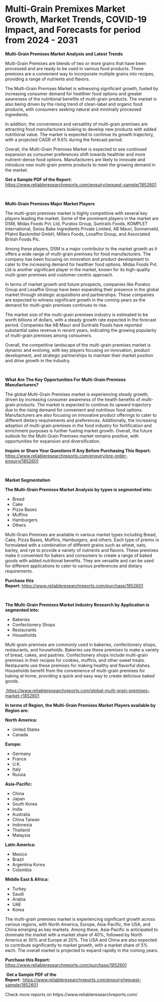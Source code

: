 <p><h1>Multi-Grain Premixes Market Growth, Market Trends, COVID-19 Impact, and Forecasts for period from 2024 - 2031</h1></p><p><strong>Multi-Grain Premixes Market Analysis and Latest Trends</strong></p>
<p><p>Multi-Grain Premixes are blends of two or more grains that have been processed and are ready to be used in various food products. These premixes are a convenient way to incorporate multiple grains into recipes, providing a range of nutrients and flavors.</p><p>The Multi-Grain Premixes Market is witnessing significant growth, fueled by increasing consumer demand for healthier food options and greater awareness of the nutritional benefits of multi-grain products. The market is also being driven by the rising trend of clean-label and organic food products, with consumers seeking natural and minimally processed ingredients.</p><p>In addition, the convenience and versatility of multi-grain premixes are attracting food manufacturers looking to develop new products with added nutritional value. The market is expected to continue its growth trajectory, with a projected CAGR of 9.6% during the forecast period.</p><p>Overall, the Multi-Grain Premixes Market is expected to see continued expansion as consumer preferences shift towards healthier and more nutrient-dense food options. Manufacturers are likely to innovate and introduce new multi-grain premix products to meet the growing demand in the market.</p></p>
<p><strong>Get a Sample PDF of the Report:&nbsp;</strong> <a href="https://www.reliableresearchreports.com/enquiry/request-sample/1852601">https://www.reliableresearchreports.com/enquiry/request-sample/1852601</a></p>
<p>&nbsp;</p>
<p><strong>Multi-Grain Premixes Major Market Players</strong></p>
<p><p>The multi-grain premixes market is highly competitive with several key players leading the market. Some of the prominent players in the market are DSM, Midas Foods Pvt. Ltd, Puratos Group, Suntrails Foods, KOMPLET International, Swiss Bake Ingredients Private Limited, AB Mauri, Sonnenveld, Pfahnl Backmittel GmbH, Millers Foods, Lesaffre Group, and Associated British Foods Plc.</p><p>Among these players, DSM is a major contributor to the market growth as it offers a wide range of multi-grain premixes for food manufacturers. The company has been focusing on innovation and product development to cater to the increasing demand for healthier food options. Midas Foods Pvt. Ltd is another significant player in the market, known for its high-quality multi-grain premixes and customer-centric approach.</p><p>In terms of market growth and future prospects, companies like Puratos Group and Lesaffre Group have been expanding their presence in the global market through strategic acquisitions and partnerships. These companies are expected to witness significant growth in the coming years as the demand for multi-grain premixes continues to rise.</p><p>The market size of the multi-grain premixes industry is estimated to be worth billions of dollars, with a steady growth rate expected in the forecast period. Companies like AB Mauri and Suntrails Foods have reported substantial sales revenue in recent years, indicating the growing popularity of multi-grain premixes among consumers.</p><p>Overall, the competitive landscape of the multi-grain premixes market is dynamic and evolving, with key players focusing on innovation, product development, and strategic partnerships to maintain their market position and drive growth in the industry.</p></p>
<p>&nbsp;</p>
<p><strong>What Are The Key Opportunities For Multi-Grain Premixes Manufacturers?</strong></p>
<p><p>The global Multi-Grain Premixes market is experiencing steady growth, driven by increasing consumer awareness of the health benefits of multi-grain products. The market is expected to continue its upward trajectory due to the rising demand for convenient and nutritious food options. Manufacturers are also focusing on innovative product offerings to cater to different dietary requirements and preferences. Additionally, the increasing adoption of multi-grain premixes in the food industry for fortification and enrichment purposes is further fueling market growth. Overall, the future outlook for the Multi-Grain Premixes market remains positive, with opportunities for expansion and diversification.</p></p>
<p><strong>Inquire or Share Your Questions If Any Before Purchasing This Report:</strong> <a href="https://www.reliableresearchreports.com/enquiry/pre-order-enquiry/1852601">https://www.reliableresearchreports.com/enquiry/pre-order-enquiry/1852601</a></p>
<p>&nbsp;</p>
<p><strong>Market Segmentation</strong></p>
<p><strong>The Multi-Grain Premixes Market Analysis by types is segmented into:</strong></p>
<p><ul><li>Bread</li><li>Cake</li><li>Pizza Bases</li><li>Muffins</li><li>Hamburgers</li><li>Others</li></ul></p>
<p><p>Multi-Grain Premixes are available in various market types including Bread, Cake, Pizza Bases, Muffins, Hamburgers, and others. Each type of premix is formulated with a combination of different grains such as wheat, oats, barley, and rye to provide a variety of nutrients and flavors. These premixes make it convenient for bakers and consumers to create a range of baked goods with added nutritional benefits. They are versatile and can be used for different applications to cater to various preferences and dietary requirements.</p></p>
<p><strong>Purchase this Report:&nbsp;</strong><a href="https://www.reliableresearchreports.com/purchase/1852601">https://www.reliableresearchreports.com/purchase/1852601</a></p>
<p>&nbsp;</p>
<p><strong>The Multi-Grain Premixes Market Industry Research by Application is segmented into:</strong></p>
<p><ul><li>Bakeries</li><li>Confectionery Shops</li><li>Restaurants</li><li>Households</li></ul></p>
<p><p>Multi-grain premixes are commonly used in bakeries, confectionery shops, restaurants, and households. Bakeries use these premixes to make a variety of bread, cakes, and pastries. Confectionery shops include multi-grain premixes in their recipes for cookies, muffins, and other sweet treats. Restaurants use these premixes for making healthy and flavorful dishes. Households benefit from the convenience of multi-grain premixes for baking at home, providing a quick and easy way to create delicious baked goods.</p></p>
<p><a href="https://www.reliableresearchreports.com/global-multi-grain-premixes-market-r1852601">&nbsp;https://www.reliableresearchreports.com/global-multi-grain-premixes-market-r1852601</a></p>
<p><strong>In terms of Region, the Multi-Grain Premixes Market Players available by Region are:</strong></p>
<p>
    <p> <strong> North America: </strong>
        <ul>
            <li>United States</li>
            <li>Canada</li>
        </ul>
        </p> 
    <p> <strong> Europe: </strong>
        <ul>
            <li>Germany</li>
            <li>France</li>
            <li>U.K.</li>
            <li>Italy</li>
            <li>Russia</li>
        </ul>
        </p> 
    <p> <strong> Asia-Pacific: </strong>
        <ul>
            <li>China</li>
            <li>Japan</li>
            <li>South Korea</li>
            <li>India</li>
            <li>Australia</li>
            <li>China Taiwan</li>
            <li>Indonesia</li>
            <li>Thailand</li>
            <li>Malaysia</li>
        </ul>
        </p> 
    <p> <strong> Latin America: </strong>
        <ul>
            <li>Mexico</li>
            <li>Brazil</li>
            <li>Argentina Korea</li>
            <li>Colombia</li>
        </ul>
        </p> 
    <p> <strong> Middle East & Africa: </strong>
        <ul>
            <li>Turkey</li>
            <li>Saudi</li>
            <li>Arabia</li>
            <li>UAE</li>
            <li>Korea</li>
        </ul>
    </p>
    </p>
<p><p>The multi-grain premixes market is experiencing significant growth across various regions, with North America, Europe, Asia-Pacific, the USA, and China emerging as key markets. Among these, Asia-Pacific is anticipated to dominate the market with a market share of 40%, followed by North America at 30% and Europe at 20%. The USA and China are also expected to contribute significantly to market growth, with a market share of 5% each. The overall market is projected to expand rapidly in the coming years.</p></p>
<p><strong>Purchase this Report: </strong><a href="https://www.reliableresearchreports.com/purchase/1852601">https://www.reliableresearchreports.com/purchase/1852601</a></p>
<p>&nbsp;<strong>Get a Sample PDF of the Report:&nbsp;&nbsp;</strong><a href="https://www.reliableresearchreports.com/enquiry/request-sample/1852601">https://www.reliableresearchreports.com/enquiry/request-sample/1852601</a></p>
<p><strong></strong></p>
<p>Check more reports on https://www.reliableresearchreports.com/</p>